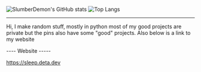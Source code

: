 ![SlumberDemon's GitHub stats](https://github-readme-stats.vercel.app/api?username=slumberdemon&hide=issues,prs&show_icons=true&theme=radical) ![Top Langs](https://github-readme-stats.vercel.app/api/top-langs/?username=slumberdemon&layout=compact&theme=radical)

-------------------

Hi, I make random stuff, mostly in python most of my good projects 
are private but the pins also have some "good" projects. Also below is a link
to my website

---- Website -----

https://sleep.deta.dev




